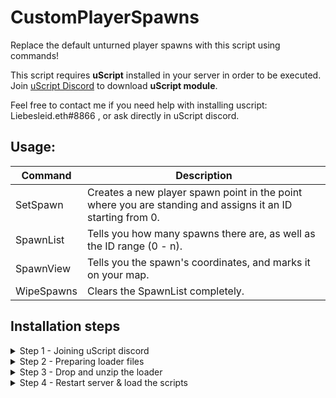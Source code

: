 # CustomPlayerSpawns
Replace the default unturned player spawns with this script using commands!

This script requires **uScript** installed in your server in order to be executed. Join [uScript Discord](https://discord.gg/DukF46FcPQ) to download **uScript module**.

Feel free to contact me if you need help with installing uscript: Liebesleid.eth#8866 , or ask directly in uScript discord.

## Usage:
| Command | Description |
| --- | --- |
| SetSpawn | Creates a new player spawn point in the point where you are standing and assigns it an ID starting from 0. |
| SpawnList | Tells you how many spawns there are, as well as the ID range (0 - n). |
| SpawnView <ID> | Tells you the spawn's coordinates, and marks it on your map. |
| WipeSpawns | Clears the SpawnList completely. |

## Installation steps
<details><summary>Step 1 - Joining uScript discord</summary>
<p>
This is the link: https://discord.gg/DukF46FcPQ , 

join there then head over to #Loader-download channel, download the "uScript2.zip" file, and unzip it in your download's folder.

![image](https://user-images.githubusercontent.com/99780369/222036153-a944bd6c-4ebe-4b96-b156-b01962c93997.png)![image](https://user-images.githubusercontent.com/99780369/222036578-98133bd8-d730-4581-bea0-de6c483a66c9.png)
</p>
</details>

<details><summary>Step 2 - Preparing loader files</summary>
<p>
Go inside "uScript2 > Modules" and Zip the uScript.Unturned folder.

![image](https://user-images.githubusercontent.com/99780369/222037211-ef08d89b-b394-4224-9637-b9ee69ed9476.png)
</p>
</details>

<details><summary>Step 3 - Drop and unzip the loader</summary>
<p>
**Step 3.** In your unturned server, head over to "Modules" folder and drag in your **uScript.Unturned.zip** file, then unarchive it.
![image](https://user-images.githubusercontent.com/99780369/222037499-1c01f109-0e2d-4751-9bc6-711d6b96a87a.png)
After this, it should look something like this:

![image align="center"](https://user-images.githubusercontent.com/99780369/222037673-458d42ef-f9a3-4a55-9be8-a8e1db6b29d2.png)
</p>
</details>

<details><summary>Step 4 - Restart server & load the scripts</summary>
<p>
**Step 4.** Restart your server, and once its done you can find uScript script's directory under ```Servers/unturned/uScript/Scripts```. In this folder is where you have to drop **CustomPlayerSpawns.uscript** file, or any other uScript scripts that you wish to use.

Upon doing this, you can now run ```/script reload``` in console to load them to your server.

![image](https://user-images.githubusercontent.com/99780369/222038879-f8eb75e7-c58b-4fcf-9112-854ad7499d87.png)
</p>
</details>
